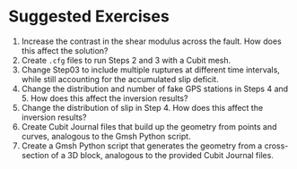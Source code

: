 # Suggested Exercises

1. Increase the contrast in the shear modulus across the fault. How does this affect the solution?
2. Create `.cfg` files to run Steps 2 and 3 with a Cubit mesh.
3. Change Step03 to include multiple ruptures at different time intervals, while still accounting for the accumulated slip deficit.
4. Change the distribution and number of fake GPS stations in Steps 4 and 5. How does this affect the inversion results?
5. Change the distribution of slip in Step 4. How does this affect the inversion results?
6. Create Cubit Journal files that build up the geometry from points and curves, analogous to the Gmsh Python script.
7. Create a Gmsh Python script that generates the geometry from a cross-section of a 3D block, analogous to the provided Cubit Journal files.
